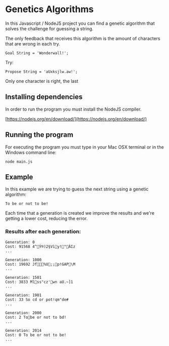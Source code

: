 # Genetics Algorithms

In this Javascript / NodeJS project you can find a genetic algorithm that solves the challenge for guessing a string.

The only feedback that receives this algorithm is the amount of characters that are wrong in each try.

    Goal String = 'Wonderwall!';

Try:

    Propose String = 'aUxksjlw.aw!';

Only one character is right, the last


## Installing dependencies

In order to run the program you must install the NodeJS compiler.

[https://nodejs.org/en/download/](https://nodejs.org/en/download/)

## Running the program

For executing the program you must type in your Mac OSX terminal or in the Windows command line:

    node main.js

## Example

In this example we are trying to guess the next string using a genetic algorithm:

    To be or not to be!

Each time that a generation is created we improve the results and we're getting a lower cost, reducing the error.

### Results after each generation:

    Generation: 0 
    Cost: 91568 4^Ý®)2§Vìy!"ÀIz
    ...

    Generation: 1000 
    Cost: 19692 Jf%U;¡p!GAP\M
    ...
    
    Generation: 1501 
    Cost: 3833 Mlss"cz'wn aU.~]1
    ...

    Generation: 1901
    Cost: 33 So cd or pot!qm"de#
    ...

    Generation: 2000
    Cost: 2 Tobe or not to bd!
    ...
    
    Generation: 2014
    Cost: 0 To be or not to be!
    ...
